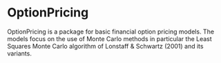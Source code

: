 # OptionPricing

OptionPricing is a package for basic financial option pricing models. The models
focus on the use of Monte Carlo methods in particular the Least Squares Monte 
Carlo algorithm of Lonstaff & Schwartz (2001) and its variants.